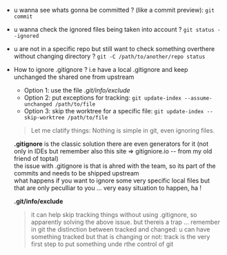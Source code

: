 * u wanna see whats gonna be committed ? (like a commit preview): `git commit`
* u wanna check the ignored files being taken into account ? `git status --ignored`
* u are not in a specific repo but still want to check something overthere without changing directory ? `git -C /path/to/another/repo status`
* How to ignore .gitignore ? i.e have a local .gitignore and keep unchanged the shared one from upstream
  * Option 1: use the file *.git/info/exclude*
  * Option 2: put exceptions for tracking: `git update-index --assume-unchanged /path/to/file`
  * Option 3: skip the worktree for a specific file: `git update-index --skip-worktree /path/to/file`  
  >Let me clatify things:
  >Nothing is simple in git, even ignoring files.
  
  **.gitignore** is the classic solution
  there are even generators for it (not only in IDEs but remember also this site => gitigniore.io -- from my old friend of toptal)  
  the issue with .gitignore is that is ahred with the team, so its part of the commits and needs to be shipped upstream  
  what happens if you want to ignore some very specific local files but that are only peculliar to you ... very easy situation to happen, ha !

  **.git/info/exclude**
  >it can help skip tracking things without using .gitignore, so apparently solving the above issue.
  but thereis a trap ...
  > remember in git the distinction between tracked and changed: u can have something tracked but that is changing or not: track is the very first step to put something unde rthe control of git
  
  
  
